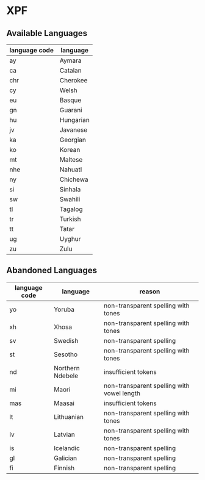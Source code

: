 # XPF

## Available Languages
| language code | language  | 
|---------------|-----------| 
| ay            | Aymara    | 
| ca            | Catalan   | 
| chr           | Cherokee  | 
| cy            | Welsh     | 
| eu            | Basque    | 
| gn            | Guarani   | 
| hu            | Hungarian | 
| jv            | Javanese  | 
| ka            | Georgian  | 
| ko            | Korean    | 
| mt            | Maltese   | 
| nhe           | Nahuatl   | 
| ny            | Chichewa  | 
| si            | Sinhala   | 
| sw            | Swahili   | 
| tl            | Tagalog   | 
| tr            | Turkish   | 
| tt            | Tatar     | 
| ug            | Uyghur    | 
| zu            | Zulu      | 


## Abandoned Languages
| language code | language         | reason                                     | 
|---------------|------------------|--------------------------------------------| 
| yo| Yoruba           | non-transparent spelling with tones        | 
| xh| Xhosa            | non-transparent spelling with tones        | 
| sv| Swedish          | non-transparent spelling                   | 
| st| Sesotho          | non-transparent spelling with tones        | 
| nd| Northern Ndebele | insufficient tokens                        | 
| mi| Maori            | non-transparent spelling with vowel length | 
| mas| Maasai           | insufficient tokens                        | 
lt|Lithuanian            |non-transparent spelling with tones|
lv|Latvian              |non-transparent spelling with tones|
| is | Icelandic        | non-transparent spelling                   | 
| gl | Galician         | non-transparent spelling                   | 
| fi | Finnish          | non-transparent spelling                   | 
